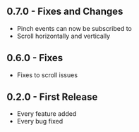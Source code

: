 ## 0.7.0 - Fixes and Changes
* Pinch events can now be subscribed to
* Scroll horizontally and vertically

## 0.6.0 - Fixes
* Fixes to scroll issues

## 0.2.0 - First Release
* Every feature added
* Every bug fixed
